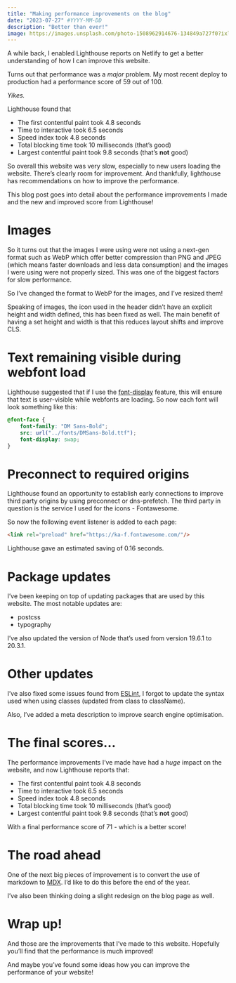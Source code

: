 ```yaml
---
title: "Making performance improvements on the blog"
date: "2023-07-27" #YYYY-MM-DD
description: "Better than ever!"
image: https://images.unsplash.com/photo-1508962914676-134849a727f0?ixlib=rb-4.0.3&q=85&fm=jpg&crop=entropy&cs=srgb&w=4800
---
```


A while back, I enabled Lighthouse reports on Netlify to get a better understanding of how I can improve this website.

Turns out that performance was a *major* problem. My most recent deploy to production had a performance score of 59 out of 100.

*Yikes.*

Lighthouse found that

- The first contentful paint took 4.8 seconds
- Time to interactive took 6.5 seconds
- Speed index took 4.8 seconds
- Total blocking time took 10 milliseconds (that’s good)
- Largest contentful paint took 9.8 seconds (that’s **not** good)

So overall this website was very slow, especially to new users loading the website. There’s clearly room for improvement. And thankfully, lighthouse has recommendations on how to improve the performance.

This blog post goes into detail about the performance improvements I made and the new and improved score from Lighthouse!

# Images

So it turns out that the images I were using were not using a next-gen format such as WebP which offer better compression than PNG and JPEG (which means faster downloads and less data consumption) and the images I were using were not properly sized. This was one of the biggest factors for slow performance.

So I’ve changed the format to WebP for the images, and I’ve resized them!

Speaking of images, the icon used in the header didn’t have an explicit height and width defined, this has been fixed as well. The main benefit of having a set height and width is that this reduces layout shifts and improve CLS.

# Text remaining visible during webfont load

Lighthouse suggested that if I use the [font-display](https://developer.mozilla.org/en-US/docs/Web/CSS/@font-face/font-display) feature, this will ensure that text is user-visible while webfonts are loading. So now each font will look something like this:

```css
@font-face {
    font-family: "DM Sans-Bold";
    src: url("../fonts/DMSans-Bold.ttf");
    font-display: swap;
}
```

# Preconnect to required origins

Lighthouse found an opportunity to establish early connections to improve third party origins by using preconnect or dns-prefetch. The third party in question is the service I used for the icons - Fontawesome.

So now the following event listener is added to each page:

```html
<link rel="preload" href="https://ka-f.fontawesome.com/"/>
```

Lighthouse gave an estimated saving of 0.16 seconds.

# Package updates

I’ve been keeping on top of updating packages that are used by this website. The most notable updates are:

- postcss
- typography

I’ve also updated the version of Node that’s used from version 19.6.1 to 20.3.1.

# Other updates

I’ve also fixed some issues found from [ESLint](https://eslint.org/), I forgot to update the syntax used when using classes (updated from class to className).

Also, I’ve added a meta description to improve search engine optimisation.

# The final scores…

The performance improvements I’ve made have had a *huge* impact on the website, and now Lighthouse reports that:

- The first contentful paint took 4.8 seconds
- Time to interactive took 6.5 seconds
- Speed index took 4.8 seconds
- Total blocking time took 10 milliseconds (that’s good)
- Largest contentful paint took 9.8 seconds (that’s **not** good)

With a final performance score of 71 - which is a better score!

# The road ahead

One of the next big pieces of improvement is to convert the use of markdown to [MDX](https://mdxjs.com/). I’d like to do this before the end of the year.

I’ve also been thinking doing a slight redesign on the blog page as well.

# Wrap up!

And those are the improvements that I’ve made to this website. Hopefully you’ll find that the performance is much improved!

And maybe you’ve found some ideas how you can improve the performance of your website!